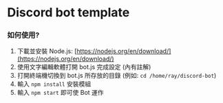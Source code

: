 # Discord bot template

### 如何使用?
1. 下載並安裝 Node.js: [https://nodejs.org/en/download/](https://nodejs.org/en/download/)
2. 使用文字編輯軟體打開 bot.js 完成設定 (內有註解)
3. 打開終端機切換到 bot.js 所存放的目錄 (例如: ```cd /home/ray/discord-bot```)
4. 輸入 ```npm install``` 安裝模組
5. 輸入 ```npm start``` 即可使 Bot 運作
